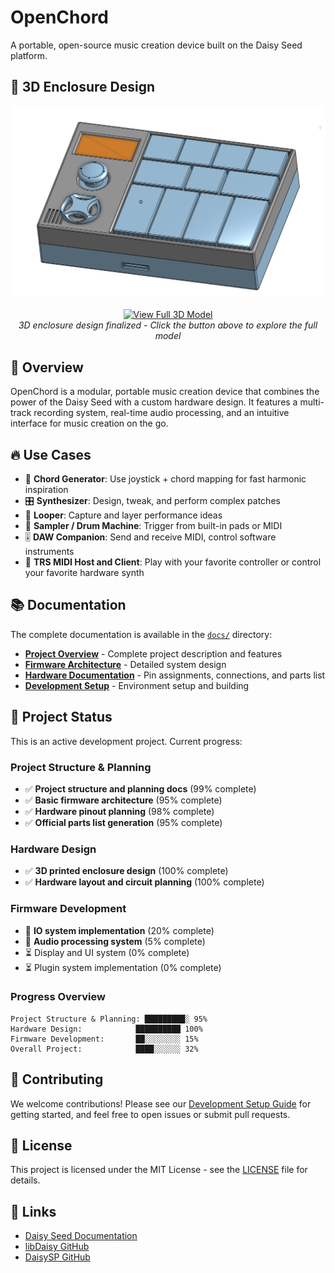 # OpenChord

A portable, open-source music creation device built on the Daisy Seed platform.

## 🎨 3D Enclosure Design

<div align="center">
  <img src="images/Enclosure.jpeg" width="600" alt="OpenChord 3D Enclosure Design">
  <br><br>
  <a href="https://cad.onshape.com/documents/ba31b49b2d69ae60e3c7e665/w/702c47d3131326b0bcdb3b01/e/0e96b76ad6aba8c5e2682321?renderMode=0&uiState=688ae55320c7c16e74ffb3b5">
    <img src="https://img.shields.io/badge/Onshape-View%20Full%203D%20Model-0066CC?style=for-the-badge&logo=onshape&logoColor=white" alt="View Full 3D Model">
  </a>
  <br>
  <em>3D enclosure design finalized - Click the button above to explore the full model</em>
</div>

## 🎵 Overview

OpenChord is a modular, portable music creation device that combines the power of the Daisy Seed with a custom hardware design. It features a multi-track recording system, real-time audio processing, and an intuitive interface for music creation on the go.

## 🔥 Use Cases

* 🎹 **Chord Generator**: Use joystick + chord mapping for fast harmonic inspiration
* 🎛️ **Synthesizer**: Design, tweak, and perform complex patches
* 🔁 **Looper**: Capture and layer performance ideas
* 🥁 **Sampler / Drum Machine**: Trigger from built-in pads or MIDI
* 🎚️ **DAW Companion**: Send and receive MIDI, control software instruments
* 🎼 **TRS MIDI Host and Client**: Play with your favorite controller or control your favorite hardware synth

## 📚 Documentation

The complete documentation is available in the [`docs/`](docs/) directory:

- **[Project Overview](docs/overview/project_overview.md)** - Complete project description and features
- **[Firmware Architecture](docs/architecture/firmware_architecture.md)** - Detailed system design
- **[Hardware Documentation](docs/hardware/)** - Pin assignments, connections, and parts list
- **[Development Setup](docs/development/setup.md)** - Environment setup and building

## 🎯 Project Status

This is an active development project. Current progress:

### Project Structure & Planning
- ✅ **Project structure and planning docs** (99% complete)
- ✅ **Basic firmware architecture** (95% complete)
- ✅ **Hardware pinout planning** (98% complete)
- ✅ **Official parts list generation** (95% complete)

### Hardware Design
- ✅ **3D printed enclosure design** (100% complete)
- ✅ **Hardware layout and circuit planning** (100% complete)

### Firmware Development
- 🔄 **IO system implementation** (20% complete)
- 🔄 **Audio processing system** (5% complete)
- ⏳ Display and UI system (0% complete)
- ⏳ Plugin system implementation (0% complete)

### Progress Overview
```
Project Structure & Planning: █████████░ 95%
Hardware Design:            ██████████ 100%
Firmware Development:       ██░░░░░░░░ 15%
Overall Project:            ████░░░░░░ 32%
```

## 🤝 Contributing

We welcome contributions! Please see our [Development Setup Guide](docs/development/setup.md) for getting started, and feel free to open issues or submit pull requests.

## 📄 License

This project is licensed under the MIT License - see the [LICENSE](LICENSE) file for details.

## 🔗 Links

- [Daisy Seed Documentation](https://daisy.audio/)
- [libDaisy GitHub](https://github.com/electro-smith/libDaisy)
- [DaisySP GitHub](https://github.com/electro-smith/DaisySP) 